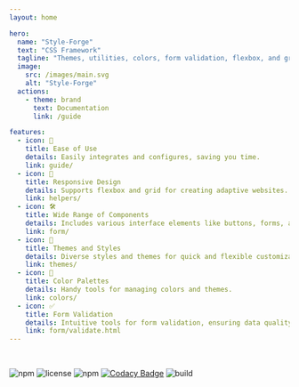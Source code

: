 ```yaml
---
layout: home

hero:
  name: "Style-Forge"
  text: "CSS Framework"
  tagline: "Themes, utilities, colors, form validation, flexbox, and grid for creating responsive websites"
  image:
    src: /images/main.svg
    alt: "Style-Forge"
  actions:
    - theme: brand
      text: Documentation
      link: /guide

features:
  - icon: 🎯
    title: Ease of Use
    details: Easily integrates and configures, saving you time.
    link: guide/
  - icon: 📱 
    title: Responsive Design
    details: Supports flexbox and grid for creating adaptive websites.
    link: helpers/
  - icon: 🛠️ 
    title: Wide Range of Components
    details: Includes various interface elements like buttons, forms, and tables.
    link: form/
  - icon: 🎨 
    title: Themes and Styles
    details: Diverse styles and themes for quick and flexible customization.
    link: themes/
  - icon: 🌈 
    title: Color Palettes
    details: Handy tools for managing colors and themes.
    link: colors/
  - icon: ✅ 
    title: Form Validation
    details: Intuitive tools for form validation, ensuring data quality.
    link: form/validate.html
---
```


<br />

<div class="shields">

![npm](https://img.shields.io/npm/v/style-forge)
![license](https://img.shields.io/npm/l/style-forge)
![npm](https://img.shields.io/npm/dm/style-forge)
[![Codacy Badge](https://app.codacy.com/project/badge/Grade/1610068bc1b5443cb47f92e967f1d554)](https://app.codacy.com/gh/Sarmaged/style-forge/dashboard?utm_source=gh&utm_medium=referral&utm_content=&utm_campaign=Badge_grade)
![build](https://github.com/Sarmaged/style-forge/actions/workflows/update.yml/badge.svg)

</div>
